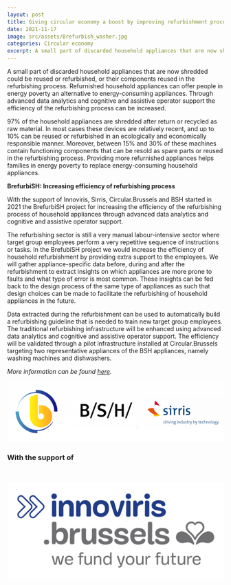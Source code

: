 ```yaml
---
layout: post
title: Giving circular economy a boost by improving refurbishment process of household appliances
date: 2021-11-17
image: src/assets/Brefurbish_washer.jpg
categories: Circular economy
excerpt: A small part of discarded household appliances that are now shredded could be reused or refurbished, or their components reused in the refurbishing process. Refurnished household appliances can offer people in energy poverty an alternative to energy-consuming appliances. Through advanced data analytics and cognitive and assistive operator support the efficiency of the refurbishing process can be increased.
---
```

<div class="text-xl text-gray-700 font-semibold">
A small part of discarded household appliances that are now shredded could be reused or refurbished, or their components reused in the refurbishing process. Refurnished household appliances can offer people in energy poverty an alternative to energy-consuming appliances. Through advanced data analytics and cognitive and assistive operator support the efficiency of the refurbishing process can be increased.

97% of the household appliances are shredded after return or recycled as raw material. In most cases these devices are relatively recent, and up to 10% can be reused or refurbished in an ecologically and economically responsible manner. Moreover, between 15% and 30% of these machines contain functioning components that can be resold as spare parts or reused in the refurbishing process. Providing more refurnished appliances helps families in energy poverty to replace energy-consuming household appliances.<em>&nbsp;</em>

<strong>BrefurbiSH: Increasing efficiency of refurbishing process</strong>

With the support of Innoviris, Sirris, Circular.Brussels and BSH started in 2021 the BrefurbiSH project for increasing the efficiency of the refurbishing process of household appliances through advanced data analytics and cognitive and assistive operator support.

The refurbishing sector is still a very manual labour-intensive sector where target group employees perform a very repetitive sequence of instructions or tasks. In the BrefubiSH project we would increase the efficiency of household refurbishment by providing extra support to the employees. We will gather appliance-specific data before, during and after the refurbishment to extract insights on which appliances are more prone to faults and what type of error is most common. These insights can be fed back to the design process of the same type of appliances as such that design choices can be made to facilitate the refurbishing of household appliances in the future.

Data extracted during the refurbishment can be used to automatically build a refurbishing guideline that is needed to train new target group employees. The traditional refurbishing infrastructure will be enhanced using advanced data analytics and cognitive and assistive operator support. The efficiency will be validated through a pilot infrastructure installed at Circular.Brussels targeting two representative appliances of the BSH appliances, namely washing machines and dishwashers.

<p><em>More information can be found&nbsp;<a href="https://elucidatalab.be/projects/increasing-efficiency-refurbishing-process-household-appliances-through-advanced-data-0" rel="noopener" target="_blank">here</a>.&nbsp;</em></p>

<p><img alt="BrefurbiSH_0.png" src="src/assets/BrefurbiSH_0.png" /></p>

<h3>With the support of&nbsp;</h3>

<p>&nbsp;</p>

<p><img alt="RGB_innoviris_we fund your future_MAIN LOGO.jpg" src="src/assets/RGB_innoviris_we fund your future_MAIN LOGO.jpg" /></p>
</div>
